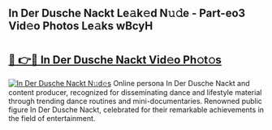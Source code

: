 ## In Der Dusche Nackt Le𝚊k𝚎d N𝚞𝚍e - Part-eo3 Vid𝚎o Photos Le𝚊ks wBcyH

# <h2><a href="http://fb8l8vm.evod.top/?m=In+Der+Dusche+Nackt">🔗 👉🔴 In Der Dusche Nackt Vid𝚎o Ph𝚘t𝚘s</a></h2>

[![In Der Dusche Nackt N𝚞d𝚎s](https://i.imgur.com/8V9OHl7.gif)](http://fb8l8vm.evod.top/?m=In+Der+Dusche+Nackt)
Online persona In Der Dusche Nackt and content producer, recognized for disseminating dance and lifestyle material through trending dance routines and mini-documentaries. Renowned public figure In Der Dusche Nackt, celebrated for their remarkable achievements in the field of entertainment. 
